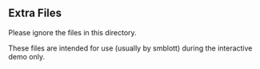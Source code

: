 ## Extra Files

Please ignore the files in this directory.

These files are intended for use (usually by smblott) during the interactive
demo only.
